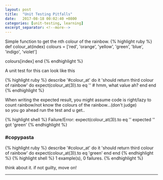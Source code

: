```yaml
---
layout: post
title:  "Unit Testing Pitfalls"
date:   2017-08-18 00:02:40 +0800
categories: [unit-testing, learning]
excerpt_separator: <!--more-->
---
```

Simple function to get the nth colour of the rainbow.
{% highlight ruby %}
def colour_at(index)
  colours = ['red', 'orange', 'yellow', 'green', 'blue', 'indigo', 'violet']

  colours[index]
end
{% endhighlight %}

<!--more-->
A unit test for this can look like this

{% highlight ruby %}
describe '#colour_at' do
  it 'should return third colour of rainbow' do
    expect(colour_at(3)).to eq '' # hmm, what value ah?
  end
end
{% endhighlight %}

When writing the expected result, you might assume code is right/lazy to count rainbow/not know the colours of the rainbow...(don't judge)
<br />
so you go ahead run the test and u get..

{% highlight shell %}
Failure/Error: expect(colour_at(3)).to eq ''
    expected ''
    got 'green'
{% endhighlight %}

### #copypasta
{% highlight ruby %}
describe '#colour_at' do
  it 'should return third colour of rainbow' do
    expect(colour_at(3)).to eq 'green'
  end
end
{% endhighlight %}
{% highlight shell %}
1 example(s), 0 failures.
{% endhighlight %}

think about it. if not guilty, move on!
<hr>

